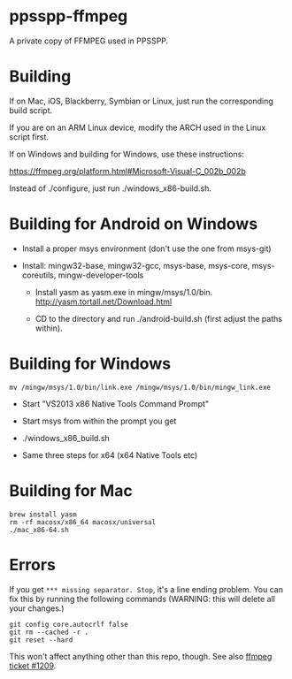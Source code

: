 ppsspp-ffmpeg
=============

A private copy of FFMPEG used in PPSSPP.

Building
========

If on Mac, iOS, Blackberry, Symbian or Linux, just run the corresponding build script.

If you are on an ARM Linux device, modify the ARCH used in the Linux script first.


If on Windows and building for Windows, use these instructions:

https://ffmpeg.org/platform.html#Microsoft-Visual-C_002b_002b

Instead of ./configure, just run ./windows_x86-build.sh.


Building for Android on Windows
===============================

  * Install a proper msys environment (don't use the one from msys-git)
  
  * Install: mingw32-base, mingw32-gcc, msys-base, msys-core, msys-coreutils, mingw-developer-tools

	* Install yasm as yasm.exe in mingw/msys/1.0/bin. http://yasm.tortall.net/Download.html

	* CD to the directory and run ./android-build.sh  (first adjust the paths within).


Building for Windows
====================

    mv /mingw/msys/1.0/bin/link.exe /mingw/msys/1.0/bin/mingw_link.exe

  * Start "VS2013 x86 Native Tools Command Prompt"
  * Start msys from within the prompt you get
  * ./windows_x86_build.sh

  * Same three steps for x64 (x64 Native Tools etc)


Building for Mac
================

    brew install yasm
    rm -rf macosx/x86_64 macosx/universal
    ./mac_x86-64.sh


Errors
======

If you get `*** missing separator. Stop`, it's a line ending problem.  You can fix
this by running the following commands (WARNING: this will delete all your changes.)

    git config core.autocrlf false
    git rm --cached -r .
    git reset --hard

This won't affect anything other than this repo, though.  See also
[ffmpeg ticket #1209](https://ffmpeg.org/trac/ffmpeg/ticket/1209).
